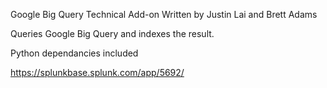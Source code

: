 Google Big Query Technical Add-on
Written by Justin Lai and Brett Adams

Queries Google Big Query and indexes the result.

Python dependancies included

https://splunkbase.splunk.com/app/5692/
